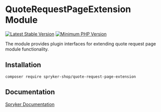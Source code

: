 # QuoteRequestPageExtension Module
[![Latest Stable Version](https://poser.pugx.org/spryker-shop/quote-request-page-extension/v/stable.svg)](https://packagist.org/packages/spryker-shop/quote-request-page-extension)
[![Minimum PHP Version](https://img.shields.io/badge/php-%3E%3D%207.4-8892BF.svg)](https://php.net/)

The module provides plugin interfaces for extending quote request page module functionality.

## Installation

```
composer require spryker-shop/quote-request-page-extension
```

## Documentation

[Spryker Documentation](https://docs.spryker.com)
